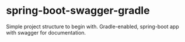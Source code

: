 # spring-boot-swagger-gradle
Simple project structure to begin with. Gradle-enabled, spring-boot app with swagger for documentation.

